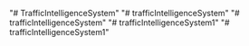 "# TrafficIntelligenceSystem" 
"# trafficIntelligenceSystem" 
"# trafficIntelligenceSystem" 
"# trafficIntelligenceSystem1" 
"# trafficIntelligenceSystem1" 
